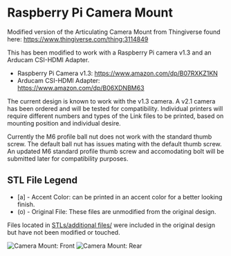 # Raspberry Pi Camera Mount
Modified version of the Articulating Camera Mount from Thingiverse found here: https://www.thingiverse.com/thing:3114849

This has been modified to work with a Raspberry Pi camera v1.3 and an Arducam CSI-HDMI Adapter.

* Raspberry Pi Camera v1.3: https://www.amazon.com/dp/B07RXKZ1KN
* Arducam CSI-HDMI Adapter: https://www.amazon.com/dp/B06XDNBM63

The current design is known to work with the v1.3 camera.  A v2.1 camera has been ordered and will be
tested for compatibility. Individual printers will require different numbers and types of the Link files
to be printed, based on mounting position and individual desire.

Currently the M6 profile ball nut does not work with the standard thumb screw.  The default ball nut
has issues mating with the default thumb screw.  An updated M6 standard profile thumb screw and
accomodating bolt will be submitted later for compatibility purposes.

## STL File Legend
* [a] - Accent Color: can be printed in an accent color for a better looking finish.
* (o) - Original File: These files are unmodified from the original design.

Files located in [STLs/additional files/](https://github.com/ayerlock/3D-Printing/tree/master/Projects/RPi%20Camera%20Mount/STLs/additional%20files) were included in the original design but have not been modified or touched.

![Camera Mount: Front](https://github.com/ayerlock/3D-Printing/tree/master/Projects/RPi%20Camera%20Mount/mount_side_front.jpg)
![Camera Mount: Rear](https://github.com/ayerlock/3D-Printing/tree/master/Projects/RPi%20Camera%20Mount/mount_angle_rear.jpg)
